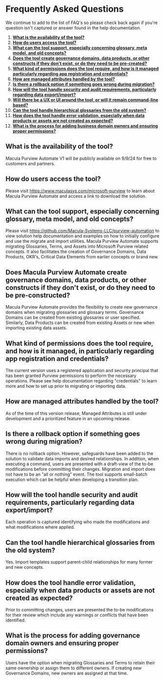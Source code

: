 # Frequently Asked Questions

We continue to add to the list of FAQ's so please check back again if you're question isn't captured or answer found in the help documentation. 

1. [**What is the availability of the tool?**](#what-is-the-availability-of-the-tool)
2. [**How do users access the tool?**](#how-do-users-access-the-tool)
3. [**What can the tool support, especially concerning glossary, meta model, and old concepts?**](#what-can-the-tool-support-especially-concerning-glossary-meta-model-and-old-concepts)
4.  [**Does the tool create governance domains, data products, or other constructs if they don't exist, or do they need to be pre-created?**](#does-macula-purview-automate-create-governance-domains-data-products-or-other-constructs-if-they-dont-exist-or-do-they-need-to-be-pre-constructed)
5.  [**What kind of permissions does the tool require, and how is it managed particularly regarding app registration and credentials?**](#what-kind-of-permissions-does-the-tool-require-and-how-is-it-managed-in-particularly-regarding-app-registration-and-credentials)
6.  [**How are managed attributes handled by the tool?**](#how-are-managed-attributes-handled-by-the-tool)
7.  [**Is there a rollback option if something goes wrong during migration?**](#is-there-a-rollback-option-if-something-goes-wrong-during-migration)
8.  [**How will the tool handle security and audit requirements, particularly regarding data export/import?**](#how-will-the-tool-handle-security-and-audit-requirements-particularly-regarding-data-exportimport)
9.  [**Will there be a UX or UI around the tool, or will it remain command-line based?**](#will-there-be-a-ux-or-ui-around-the-tool-or-will-it-remain-command-line-based)
10.  [**Can the tool handle hierarchical glossaries from the old system?**](#can-the-tool-handle-hierarchical-glossaries-from-the-old-system)
11.  [**How does the tool handle error validation, especially when data products or assets are not created as expected?**](#how-does-the-tool-handle-error-validation-especially-when-data-products-or-assets-are-not-created-as-expected)
12.  [**What is the process for adding business domain owners and ensuring proper permissions?**](#what-is-the-process-for-adding-business-domain-owners-and-ensuring-proper-permissions)



## What is the availability of the tool? 

Macula Purview Automate V1 will be publicly available on 9/9/24 for free to customers and partners.  

## How do users access the tool?

Please visit https://www.maculasys.com/microsoft-purview to learn about Macula Purview Automate and access a link to download the solution.

## What can the tool support, especially concerning glossary, meta model, and old concepts?

Please visit https://github.com/Macula-Systems-LLC/purview-automation to view solution help documentation and examples on how to initially configure and use the migrate and import utilities.  Macula Purview Automate supports migrating Glossaries, Terms, and Assets into Microsoft Purview related concepts.  It also facilitates the creation of Governance Domains, Data Products, OKR's, Critical Data Elements from earlier concepts or brand new.  

## Does Macula Purview Automate create governance domains, data products, or other constructs if they don't exist, or do they need to be pre-constructed?

Macula Purview Automate provides the flexibility to create new governance domains when migrating glossaries and glossary terms.  Governance Domains can be created from existing glossaries or user specified.  Similarly, Data Products can be created from existing Assets or new when importing existing data assets.

## What kind of permissions does the tool require, and how is it managed, in particularly regarding app registration and credentials?

The current version uses a registered application and security principal that has been granted Purview permissions to perform the necessary operations. Please see help documentation regarding "credentials" to learn more and how to set up prior to migrating or importing data.

## How are managed attributes handled by the tool?

As of the time of this version release, Managed Attributes is still under development and a prioritized feature in an upcoming release.

## Is there a rollback option if something goes wrong during migration?

There is no rollback option.  However, safeguards have been added to the solution to validate data imports and desired relationships.  In addition, when executing a command, users are presented with a draft-view of the to-be modifications before committing their changes.  Migration and import does not have to be an "all or nothing" event.  The tool supports small-batch execution which can be helpful when developing a transition plan.

## How will the tool handle security and audit requirements, particularly regarding data export/import?

Each operation is captured identifying who made the modifications and what modifications where applied.

## Can the tool handle hierarchical glossaries from the old system?

Yes.  Import templates support parent-child relationships for many former and new concepts.

## How does the tool handle error validation, especially when data products or assets are not created as expected?

Prior to committing changes, users are presented the to-be modifications for their review which include any warnings or conflicts that have been identified.

## What is the process for adding governance domain owners and ensuring proper permissions?

Users have the option when migrating Glossaries and Terms to retain their same ownership or assign them to different owners.  If creating new Governance Domains, new owners are assigned at that time.


